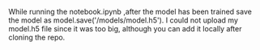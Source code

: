 While running the notebook.ipynb ,after the model has been trained save the model as model.save('/models/model.h5').
I could not upload my model.h5 file since it was too big, although you can add it locally after cloning the repo.
